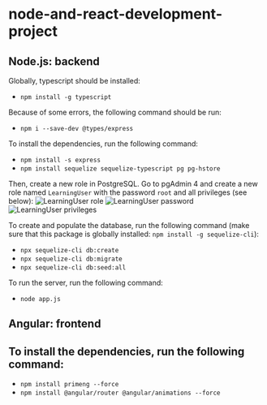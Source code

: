 # node-and-react-development-project

## Node.js: backend

Globally, typescript should be installed:
- `npm install -g typescript`

Because of some errors, the following command should be run:
- `npm i --save-dev @types/express`

To install the dependencies, run the following command:
- `npm install -s express`
- `npm install sequelize sequelize-typescript pg pg-hstore`

Then, create a new role in PostgreSQL. Go to pgAdmin 4 and create a new role named `LearningUser` with the password `root` and all privileges (see below):
![LearningUser role]('captures/role.png')
![LearningUser password]('captures/password.png')
![LearningUser privileges]('captures/privileges.png')

To create and populate the database, run the following command (make sure that this package is globally installed: `npm install -g sequelize-cli`):
- `npx sequelize-cli db:create`
- `npx sequelize-cli db:migrate`
- `npx sequelize-cli db:seed:all`

To run the server, run the following command:
- `node app.js`


## Angular: frontend

To install the dependencies, run the following command:
- 
- `npm install primeng --force`
- `npm install @angular/router @angular/animations --force`